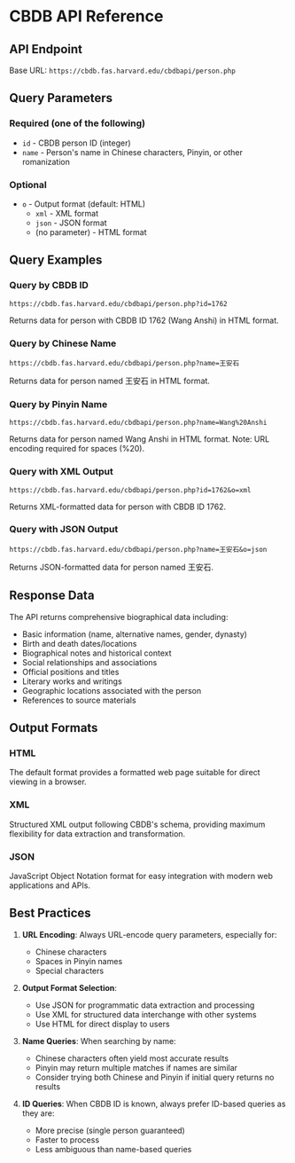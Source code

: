 # CBDB API Reference

## API Endpoint

Base URL: `https://cbdb.fas.harvard.edu/cbdbapi/person.php`

## Query Parameters

### Required (one of the following)

- `id` - CBDB person ID (integer)
- `name` - Person's name in Chinese characters, Pinyin, or other romanization

### Optional

- `o` - Output format (default: HTML)
  - `xml` - XML format
  - `json` - JSON format
  - (no parameter) - HTML format

## Query Examples

### Query by CBDB ID

```
https://cbdb.fas.harvard.edu/cbdbapi/person.php?id=1762
```

Returns data for person with CBDB ID 1762 (Wang Anshi) in HTML format.

### Query by Chinese Name

```
https://cbdb.fas.harvard.edu/cbdbapi/person.php?name=王安石
```

Returns data for person named 王安石 in HTML format.

### Query by Pinyin Name

```
https://cbdb.fas.harvard.edu/cbdbapi/person.php?name=Wang%20Anshi
```

Returns data for person named Wang Anshi in HTML format. Note: URL encoding required for spaces (%20).

### Query with XML Output

```
https://cbdb.fas.harvard.edu/cbdbapi/person.php?id=1762&o=xml
```

Returns XML-formatted data for person with CBDB ID 1762.

### Query with JSON Output

```
https://cbdb.fas.harvard.edu/cbdbapi/person.php?name=王安石&o=json
```

Returns JSON-formatted data for person named 王安石.

## Response Data

The API returns comprehensive biographical data including:

- Basic information (name, alternative names, gender, dynasty)
- Birth and death dates/locations
- Biographical notes and historical context
- Social relationships and associations
- Official positions and titles
- Literary works and writings
- Geographic locations associated with the person
- References to source materials

## Output Formats

### HTML
The default format provides a formatted web page suitable for direct viewing in a browser.

### XML
Structured XML output following CBDB's schema, providing maximum flexibility for data extraction and transformation.

### JSON
JavaScript Object Notation format for easy integration with modern web applications and APIs.

## Best Practices

1. **URL Encoding**: Always URL-encode query parameters, especially for:
   - Chinese characters
   - Spaces in Pinyin names
   - Special characters

2. **Output Format Selection**:
   - Use JSON for programmatic data extraction and processing
   - Use XML for structured data interchange with other systems
   - Use HTML for direct display to users

3. **Name Queries**: When searching by name:
   - Chinese characters often yield most accurate results
   - Pinyin may return multiple matches if names are similar
   - Consider trying both Chinese and Pinyin if initial query returns no results

4. **ID Queries**: When CBDB ID is known, always prefer ID-based queries as they are:
   - More precise (single person guaranteed)
   - Faster to process
   - Less ambiguous than name-based queries
